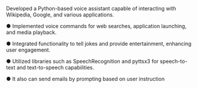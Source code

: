 Developed a Python-based voice assistant capable of interacting with Wikipedia, Google, and various applications.

● Implemented voice commands for web searches, application launching, and media playback.

● Integrated functionality to tell jokes and provide entertainment, enhancing user engagement.

● Utilized libraries such as SpeechRecognition and pyttsx3 for speech-to-text and text-to-speech capabilities.

● It also can send emails by prompting based on user instruction
